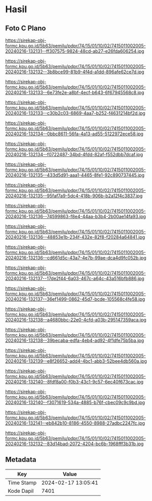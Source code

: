 # Hasil

## Foto C Plano

https://sirekap-obj-formc.kpu.go.id/5b63/pemilu/pdpr/74/15/01/10/02/7415011002005-20240216-132131--ff307575-9824-48cd-ab27-e26fda606254.jpg

https://sirekap-obj-formc.kpu.go.id/5b63/pemilu/pdpr/74/15/01/10/02/7415011002005-20240216-132132--3b8bce99-81b9-4f4d-a1dd-896afe62ce7d.jpg

https://sirekap-obj-formc.kpu.go.id/5b63/pemilu/pdpr/74/15/01/10/02/7415011002005-20240216-132133--6e73fe2e-a8bf-4ecf-b643-6f67945568c8.jpg

https://sirekap-obj-formc.kpu.go.id/5b63/pemilu/pdpr/74/15/01/10/02/7415011002005-20240216-132133--c30b2c03-6869-4aa7-b252-f4631214bf2d.jpg

https://sirekap-obj-formc.kpu.go.id/5b63/pemilu/pdpr/74/15/01/10/02/7415011002005-20240216-132134--0bbc8611-56fa-4a13-ad55-5122972ece58.jpg

https://sirekap-obj-formc.kpu.go.id/5b63/pemilu/pdpr/74/15/01/10/02/7415011002005-20240216-132134--f0722487-34bd-4fdd-82af-f552dbb7dcaf.jpg

https://sirekap-obj-formc.kpu.go.id/5b63/pemilu/pdpr/74/15/01/10/02/7415011002005-20240216-132135--433d5d91-aaa1-4465-8fe1-92c890737445.jpg

https://sirekap-obj-formc.kpu.go.id/5b63/pemilu/pdpr/74/15/01/10/02/7415011002005-20240216-132135--95faf7a9-5dc4-418b-906b-b2a12f4c3837.jpg

https://sirekap-obj-formc.kpu.go.id/5b63/pemilu/pdpr/74/15/01/10/02/7415011002005-20240216-132136--74599863-f8e4-44aa-b3b4-2b00ae14fa93.jpg

https://sirekap-obj-formc.kpu.go.id/5b63/pemilu/pdpr/74/15/01/10/02/7415011002005-20240216-132136--48853e1b-234f-432e-82f8-f20284a64841.jpg

https://sirekap-obj-formc.kpu.go.id/5b63/pemilu/pdpr/74/15/01/10/02/7415011002005-20240216-132136--cd661d5c-43a7-4e7b-99ae-dca4d9fc052b.jpg

https://sirekap-obj-formc.kpu.go.id/5b63/pemilu/pdpr/74/15/01/10/02/7415011002005-20240216-132137--17de2f44-6a03-467c-a64c-43a516bfb886.jpg

https://sirekap-obj-formc.kpu.go.id/5b63/pemilu/pdpr/74/15/01/10/02/7415011002005-20240216-132137--36ef1499-0862-45d7-bcde-105568c4fe58.jpg

https://sirekap-obj-formc.kpu.go.id/5b63/pemilu/pdpr/74/15/01/10/02/7415011002005-20240216-132138--a4680bbc-22e0-4cfd-a03b-295147359aca.jpg

https://sirekap-obj-formc.kpu.go.id/5b63/pemilu/pdpr/74/15/01/10/02/7415011002005-20240216-132138--39becaba-edfa-4eb4-ad92-4f1dfe75b5ba.jpg

https://sirekap-obj-formc.kpu.go.id/5b63/pemilu/pdpr/74/15/01/10/02/7415011002005-20240216-132139--e8f26652-add4-4bc1-abb3-52bee4db560a.jpg

https://sirekap-obj-formc.kpu.go.id/5b63/pemilu/pdpr/74/15/01/10/02/7415011002005-20240216-132140--8fdf8a00-f0b3-43c1-9c57-6ec40f673cac.jpg

https://sirekap-obj-formc.kpu.go.id/5b63/pemilu/pdpr/74/15/01/10/02/7415011002005-20240216-132140--f3071619-534a-4885-b76f-cbec09c9c9bd.jpg

https://sirekap-obj-formc.kpu.go.id/5b63/pemilu/pdpr/74/15/01/10/02/7415011002005-20240216-132141--eb842b10-8186-4550-8988-27adbc2247fc.jpg

https://sirekap-obj-formc.kpu.go.id/5b63/pemilu/pdpr/74/15/01/10/02/7415011002005-20240216-132132--83d14bad-2072-4204-bc6b-1968fff3b31b.jpg


## Metadata

| Key        | Value               |
| ---------- | ------------------- |
| Time Stamp | 2024-02-17 13:05:41 |
| Kode Dapil | 7401                |



